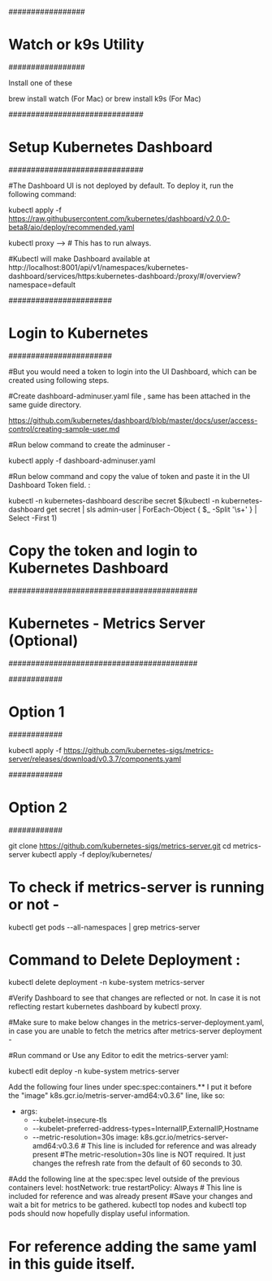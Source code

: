#################
# Watch or k9s Utility #
#################

Install one of these

brew install watch (For Mac)
            or
brew install k9s (For Mac)

##############################
# Setup Kubernetes Dashboard #
##############################

#The Dashboard UI is not deployed by default. To deploy it, run the following command:

kubectl apply -f https://raw.githubusercontent.com/kubernetes/dashboard/v2.0.0-beta8/aio/deploy/recommended.yaml

kubectl proxy --> # This has to run always.

#Kubectl will make Dashboard available at
http://localhost:8001/api/v1/namespaces/kubernetes-dashboard/services/https:kubernetes-dashboard:/proxy/#/overview?namespace=default

#######################
# Login to Kubernetes #
#######################

#But you would need a token to login into the UI Dashboard, which can be created using following steps.

#Create dashboard-adminuser.yaml file , same has been attached in the same guide directory.

https://github.com/kubernetes/dashboard/blob/master/docs/user/access-control/creating-sample-user.md

#Run below command to create the adminuser -

kubectl apply -f dashboard-adminuser.yaml

#Run below command and copy the value of token and paste it in the UI Dashboard Token field. :

kubectl -n kubernetes-dashboard describe secret $(kubectl -n kubernetes-dashboard get secret | sls admin-user | ForEach-Object { $_ -Split '\s+' } | Select -First 1)

# Copy the token and login to Kubernetes Dashboard

##########################################
# Kubernetes - Metrics Server (Optional) #
##########################################

############
# Option 1 #
############

kubectl apply -f https://github.com/kubernetes-sigs/metrics-server/releases/download/v0.3.7/components.yaml

############
# Option 2 #
############

git clone https://github.com/kubernetes-sigs/metrics-server.git
cd metrics-server
kubectl apply -f deploy/kubernetes/

# To check if metrics-server is running or not -

kubectl get pods --all-namespaces | grep metrics-server

# Command to Delete Deployment :
kubectl delete deployment -n kube-system metrics-server

#Verify Dashboard to see that changes are reflected or not. In case it is not reflecting restart kubernetes dashboard by kubectl proxy.

#Make sure to make below changes in the metrics-server-deployment.yaml, in case you are unable to fetch the metrics after metrics-server deployment -

#Run command or Use any Editor to edit the metrics-server yaml:

kubectl edit deploy -n kube-system metrics-server

Add the following four lines under spec:spec:containers.** I put it before the "image" k8s.gcr.io/metris-server-amd64:v0.3.6" line, like so:
  - args:
    - --kubelet-insecure-tls
    - --kubelet-preferred-address-types=InternalIP,ExternalIP,Hostname
    - --metric-resolution=30s
  image: k8s.gcr.io/metrics-server-amd64:v0.3.6 # This line is included for reference and was already present
    #The metric-resolution=30s line is NOT required. It just changes the refresh rate from the default of 60 seconds to 30.

#Add the following line at the spec:spec level outside of the previous containers level:
      hostNetwork: true
      restartPolicy: Always # This line is included for reference and was already present
#Save your changes and wait a bit for metrics to be gathered. kubectl top nodes and kubectl top pods should now hopefully display useful information.

# For reference adding the same yaml in this guide itself.

